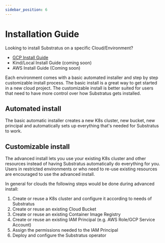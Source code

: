 ```yaml
---
sidebar_position: 6
---
```


# Installation Guide

Looking to install Substratus on a specific Cloud/Environment?

- [GCP Install Guide](./gcp.md)
- Kind/Local Install Guide (coming soon)
- AWS Install Guide (Coming soon)

Each environment comes with a basic automated installer and step by step customizable install process.
The basic install is a great way to get started in a new cloud project. The customizable
install is better suited for users that need to have more control over how Substratus
gets installed.

## Automated install
The basic automatic installer creates a new K8s cluster, new bucket, new principal and automatically
sets up everything that's needed for Substratus to work.

## Customizable install
The advanced install lets you use your existing K8s cluster and other resources instead
of having Substratus automatically do everything for you. Users in restricted environments
or who need to re-use existing resources are encouraged to use the advanced install.

In general for clouds the following steps would be done during advanced install:
1. Create or reuse a K8s cluster and configure it according to needs of Substratus
2. Create or reuse an existing Cloud Bucket
3. Create or reuse an existing Container Image Registry
4. Create or reuse an existing IAM Principal (e.g. AWS Role/GCP Service Account)
5. Assign the permissions needed to the IAM Principal
6. Deploy and configure the Substratus operator
